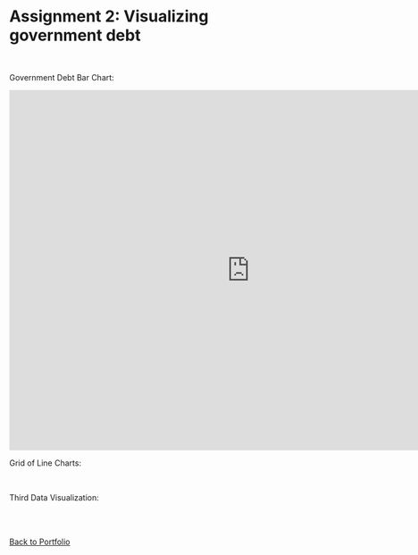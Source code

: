 # Assignment 2: Visualizing government debt

<br/>

Government Debt Bar Chart:

<iframe src="https://data.oecd.org/chart/6gPo" width="860" height="645" style="border: 0" mozallowfullscreen="true" webkitallowfullscreen="true" allowfullscreen="true"><a href="https://data.oecd.org/chart/6gPo" target="_blank">OECD Chart: General government debt, Total, % of GDP, Annual, 2017</a></iframe>

<br/>

Grid of Line Charts: 

<div class="flourish-embed flourish-chart" data-src="visualisation/5296585"><script src="https://public.flourish.studio/resources/embed.js"></script></div>

<br/>

Third Data Visualization:

<div class="flourish-embed flourish-chart" data-src="visualisation/5297640"><script src="https://public.flourish.studio/resources/embed.js"></script></div>



<br/>
<br/>

[Back to Portfolio](/portfolio)
